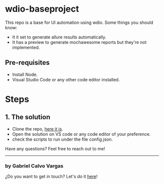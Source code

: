# wdio-baseproject

This repo is a base for UI automation using wdio. Some things you should know:
- It it set to generate allure results automatically.
- It has a preview to generate mochawesome reports but they're not implemented.


## Pre-requisites
- Install Node.
- Visual Studio Code or any other code editor installed.



# Steps
## 1. The solution
- Clone the repo, [here it is](https://github.com/gcalvoCR/wdio-baseproject).
- Open the solution on VS code or any code editor of your preference.
- check the scripts to run under the file config.json.

Have any questions? Feel free to reach out to me!

___

### by Gabriel Calvo Vargas

¿Do you want to get in touch? Let's do it [here](https://www.linkedin.com/in/gabriel-calvo-vargas-932b3357/)! 


